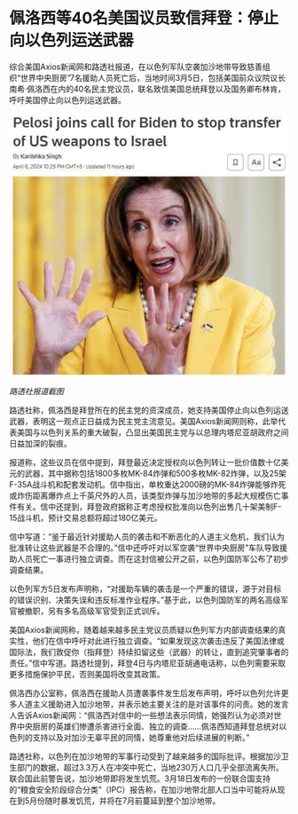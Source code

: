 # 佩洛西等40名美国议员致信拜登：停止向以色列运送武器

综合美国Axios新闻网和路透社报道，在以色列军队空袭加沙地带导致慈善组织“世界中央厨房”7名援助人员死亡后，当地时间3月5日，包括美国前众议院议长南希·佩洛西在内的40名民主党议员，联名致信美国总统拜登以及国务卿布林肯，呼吁美国停止向以色列运送武器。

![644bd185dd6bafccbcbbf6f31cf0f1b1.jpg](https://raw.githubusercontent.com/qqhsx/qqnews_image/main/2024/04/07/佩洛西等40名美国议员致信拜登：停止向以色列运送武器/644bd185dd6bafccbcbbf6f31cf0f1b1.jpg)

_路透社报道截图_

路透社称，佩洛西是拜登所在的民主党的资深成员，她支持美国停止向以色列运送武器，表明这一观点正日益成为民主党主流意见。美国Axios新闻网则称，此举代表美国与以色列关系的重大破裂，凸显出美国民主党与以总理内塔尼亚胡政府之间日益加深的裂痕。

报道称，这些议员在信中提到，拜登最近决定授权向以色列转让一批价值数十亿美元的武器，其中据称包括1800多枚MK-84炸弹和500多枚MK-82炸弹，以及25架F-35A战斗机和配套发动机。信中指出，单枚重达2000磅的MK-84炸弹能够炸死或炸伤距离爆炸点上千英尺外的人员，该类型炸弹与加沙地带的多起大规模伤亡事件有关。信中还提到，拜登政府据称正考虑授权批准向以色列出售几十架美制F-15战斗机，预计交易总额将超过180亿美元。

信中写道：“鉴于最近针对援助人员的袭击和不断恶化的人道主义危机，我们认为批准转让这些武器是不合理的。”信中还呼吁对以军空袭“世界中央厨房”车队导致援助人员死亡一事进行独立调查。而在这封信被公开之前，以色列国防军公布了初步调查结果。

以色列军方5日发布声明称，“对援助车辆的袭击是一个严重的错误，源于对目标的错误识别、决策失误和违反标准作业程序。”基于此，以色列国防军的两名高级军官被撤职，另有多名高级军官受到正式训斥。

美国Axios新闻网称，随着越来越多民主党议员质疑以色列军方内部调查结果的真实性，他们在信中呼吁对此进行独立调查。“如果发现这次袭击违反了美国法律或国际法，我们敦促你（指拜登）持续扣留这些（武器）的转让，直到追究肇事者的责任。”信中写道。路透社提到，拜登4日与内塔尼亚胡通电话称，以色列需要采取更多措施保护平民，否则美国将改变其政策。

佩洛西办公室称，佩洛西在援助人员遭袭事件发生后发布声明，呼吁以色列允许更多人道主义援助进入加沙地带，并表示她主要关注的是对该事件的问责。她的发言人告诉Axios新闻网：“佩洛西对信中的一些想法表示同情，她强烈认为必须对世界中央厨房的英雄们惨遭杀害进行全面、独立的调查……佩洛西知道拜登总统对以色列的支持以及对加沙无辜平民的同情，她尊重他对后续进展的判断。”

路透社称，以色列在加沙地带的军事行动受到了越来越多的国际批评。根据加沙卫生部门的数据，超过3.3万人在冲突中死亡，当地230万人口几乎全部流离失所。联合国此前警告说，加沙地带即将发生饥荒。3月18日发布的一份联合国支持的“粮食安全阶段综合分类”（IPC）报告称，在加沙地带北部人口当中可能将从现在到5月份随时暴发饥荒，并将在7月前蔓延到整个加沙地带。

